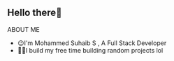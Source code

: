 Hello there👋
-----------------------------------------------
ABOUT ME
- 😉I'm Mohammed Suhaib S , A Full Stack Developer
- 🧑‍💻I build my free time building random projects lol


<!---
MD-Suhxib/MD-Suhxib is a ✨ special ✨ repository because its `README.md` (this file) appears on your GitHub profile.
You can click the Preview link to take a look at your changes.
--->
